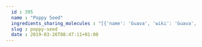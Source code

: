 ```yaml
---
  id : 395
  name : "Poppy Seed"
  ingredients_sharing_molecules : "[{'name': 'Guava', 'wiki': 'Guava', 'id': 183, 'category': 'Fruit', 'common_molecules': [89594, 5280443, 5280598, 5367719, 6054, 7284, 527, 8094, 638278, 19602, 6072, 8468, 6202, 8892, 644104, 612, 5280511, 650, 8103, 13144, 4788, 637775, 6986, 247, 61020, 8452, 853433, 638011, 1889, 15394, 5280445, 637566, 240, 33931, 5365811, 8130, 798, 6569, 441005, 440917, 6561, 7895, 637542, 441484, 22311, 8051, 7976, 107971, 5284639, 10448, 338, 7288, 8723, 12756, 11552, 79803, 1110, 6050, 6654, 5280804, 7463, 5318042, 31260, 2345, 5280863, 784, 10393, 439341, 7150, 1549026, 126, 7654, 7847, 445070, 768, 323, 1183, 9862, 5281708, 637511, 5284503, 802, 180, 72, 61503, 643941, 18827, 999, 439246, 244, 8768, 26447, 5363388, 439263, 1130, 454, 107, 878, 444539, 8063, 18635, 7858, 6616, 8857, 5315892, 11509, 6184, 643779, 6251, 439533, 11128, 998]}, {'name': 'Soybean', 'wiki': 'Soybean', 'id': 289, 'category': 'Legume', 'common_molecules': [89594, 5280443, 5280598, 5367719, 6054, 7284, 527, 8094, 638278, 19602, 6072, 8468, 6202, 8892, 644104, 5280511, 650, 8103, 13144, 4788, 637775, 61020, 247, 8452, 853433, 638011, 1889, 5283324, 15394, 5280445, 637566, 240, 33931, 5365811, 5283316, 8130, 798, 6569, 441005, 7302, 6561, 7895, 637542, 441484, 8051, 7976, 107971, 5284639, 10448, 338, 7288, 8723, 11552, 79803, 1110, 6050, 6654, 5280804, 6986, 5318042, 31260, 2345, 5280863, 784, 10393, 439341, 7150, 31252, 1549026, 126, 7654, 7847, 445070, 768, 5363229, 323, 1183, 9862, 5281708, 637511, 5284503, 802, 180, 72, 61503, 643941, 18827, 6436017, 999, 439246, 244, 8768, 26447, 5363388, 439263, 1130, 454, 107, 878, 444539, 8063, 18635, 7858, 8857, 5315892, 11509, 6184, 643779, 6251, 439533, 11128, 998]}, {'name': 'Tea', 'wiki': 'Tea', 'id': 310, 'category': 'Plant', 'common_molecules': [89594, 5280443, 5280598, 5367719, 6054, 7284, 527, 8094, 638278, 19602, 6072, 6202, 8892, 644104, 612, 5280511, 650, 8103, 13144, 4788, 637775, 61020, 247, 8452, 853433, 638011, 1889, 5283324, 15394, 5280445, 637566, 240, 33931, 5365811, 7991, 8130, 798, 6569, 441005, 7302, 6561, 637542, 441484, 22311, 8051, 7976, 107971, 5284639, 10448, 338, 7288, 8723, 12756, 11552, 79803, 1110, 6050, 6654, 5280804, 6986, 5318042, 31260, 2345, 5280863, 784, 10393, 439341, 7150, 31252, 1549026, 126, 7654, 7847, 445070, 768, 323, 1183, 9862, 5281708, 637511, 5284503, 802, 180, 72, 61503, 643941, 18827, 999, 439246, 244, 8768, 26447, 5363388, 439263, 1130, 454, 107, 878, 444539, 8063, 18635, 7858, 8857, 5315892, 11509, 6184, 643779, 6251, 439533, 11128, 998]}, {'name': 'Rice', 'wiki': 'Rice', 'id': 55, 'category': 'Cereal', 'common_molecules': [89594, 5280443, 5280598, 5367719, 6054, 7284, 527, 8094, 638278, 19602, 6072, 8468, 6202, 8892, 644104, 5280511, 650, 8103, 13144, 4788, 637775, 61020, 247, 8452, 853433, 638011, 1889, 5283324, 15394, 5280445, 637566, 240, 33931, 5365811, 5283316, 8130, 798, 6569, 441005, 6561, 7895, 637542, 441484, 8051, 7976, 107971, 6276, 5284639, 10448, 338, 7288, 8723, 11552, 79803, 1110, 6050, 6654, 6986, 5318042, 31260, 2345, 5280863, 784, 10393, 439341, 7150, 1549026, 126, 7654, 7847, 445070, 768, 5363229, 323, 1183, 9862, 5281708, 637511, 5284503, 802, 180, 72, 61503, 643941, 18827, 6436017, 999, 439246, 244, 8768, 26447, 5363388, 439263, 1130, 454, 107, 878, 444539, 8063, 18635, 7858, 8857, 5315892, 11509, 6184, 643779, 6251, 439533, 11128, 998]}, {'name': 'Grape', 'wiki': 'Grape', 'id': 182, 'category': 'Fruit', 'common_molecules': [89594, 5280443, 5280598, 5367719, 6054, 7284, 527, 8094, 638278, 19602, 6072, 8468, 6202, 5363388, 644104, 612, 5280511, 650, 8103, 13144, 4788, 637775, 61020, 247, 8452, 853433, 638011, 1889, 15394, 5280445, 637566, 240, 33931, 5365811, 5283316, 7991, 8130, 798, 6569, 441005, 6561, 7895, 637542, 441484, 22311, 8051, 107971, 5284639, 10448, 875, 338, 7288, 8723, 11552, 79803, 1110, 6050, 31268, 6986, 5318042, 31260, 2345, 5280863, 784, 10393, 439341, 7150, 1549026, 126, 7654, 7847, 445070, 768, 323, 1183, 9862, 5281708, 637511, 5284503, 802, 180, 72, 61503, 643941, 18827, 6436017, 999, 439246, 244, 8768, 26447, 439263, 1130, 454, 107, 878, 444539, 8063, 18635, 7858, 8857, 5315892, 11509, 5280804, 6184, 643779, 6251, 439533, 11128, 998]}]"
  slug : poppy-seed
  date : 2019-03-26T08:47:11+01:00
---
```



